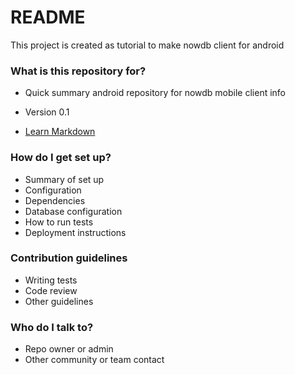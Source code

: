 # README #

This project is created as tutorial to make nowdb client for android

### What is this repository for? ###

* Quick summary
android repository for nowdb mobile client info

* Version
0.1

* [Learn Markdown](http://nowdb.net/)

### How do I get set up? ###

* Summary of set up
* Configuration
* Dependencies
* Database configuration
* How to run tests
* Deployment instructions

### Contribution guidelines ###

* Writing tests
* Code review
* Other guidelines

### Who do I talk to? ###

* Repo owner or admin
* Other community or team contact